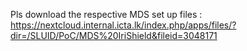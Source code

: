 Pls download the respective MDS set up files : https://nextcloud.internal.icta.lk/index.php/apps/files/?dir=/SLUID/PoC/MDS%20IriShield&fileid=3048171